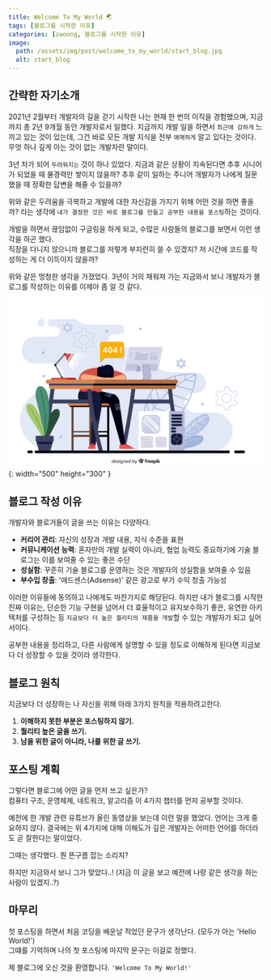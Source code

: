 ```yaml
---
title: Welcome To My World 🌏
tags: [블로그를 시작한 이유]
categories: [zwoong, 블로그를 시작한 이유]
image:
  path: /assets/img/post/welcome_to_my_world/start_blog.jpg
  alt: start_blog
---
```


## 간략한 자기소개

2021년 2월부터 개발자의 길을 걷기 시작한 나는 현재 한 번의 이직을 경험했으며, 지금까지 총 2년 9개월 동안 개발자로서 일했다. 지금까지 개발 일을 하면서 `최근에 강하게` 느끼고 있는 것이 있는데, 그건 바로 모든 개발 지식을 전부 `애매하게` 알고 있다는 것이다. 무엇 하나 깊게 아는 것이 없는 개발자란 말이다.

3년 차가 되어 `두려워지는` 것이 하나 있었다. 지금과 같은 상황이 지속된다면 추후 시니어가 되었을 때 물경력만 쌓이지 않을까? 추후 같이 일하는 주니어 개발자가 나에게 질문했을 때 정확한 답변을 해줄 수 있을까?

위와 같은 두려움을 극복하고 개발에 대한 자신감을 가지기 위해 어떤 것을 하면 좋을까? 라는 생각에 `내가 결정한 것은 바로 블로그를 만들고 공부한 내용을 포스팅`하는 것이다.

개발을 하면서 끊임없이 구글링을 하게 되고, 수많은 사람들의 블로그를 보면서 이런 생각을 하곤 했다. <br> 직장을 다니지 않으니까 블로그를 저렇게 부지런히 쓸 수 있겠지? 저 시간에 코드를 작성하는 게 더 이득이지 않을까?

위와 같은 멍청한 생각을 가졌었다. 3년이 거의 채워져 가는 지금와서 보니 개발자가 블로그를 작성하는 이유를 이제야 좀 알 것 같다.

![developer_thoughts_image](/assets/img/post/welcome_to_my_world/developer_thoughts_image.jpg){: width="500" height="300" }

## 블로그 작성 이유

개발자와 블로거들이 글을 쓰는 이유는 다양하다.

- **커리어 관리**: 자신의 성장과 개발 내용, 지식 수준을 표현
- **커뮤니케이션 능력**: 혼자만의 개발 실력이 아니라, 협업 능력도 중요하기에 기술 블로그는 이를 보여줄 수 있는 좋은 수단
- **성실함**: 꾸준히 기술 블로그를 운영하는 것은 개발자의 성실함을 보여줄 수 있음
- **부수입 창출**: '애드센스(Adsense)' 같은 광고로 부가 수익 창출 가능성

이러한 이유들에 동의하고 나에게도 마찬가지로 해당된다. 하지만 내가 블로그를 시작한 진짜 이유는, 단순한 기능 구현을 넘어서 더 효율적이고 유지보수하기 좋은, 유연한 아키텍처를 구성하는 등 `지금보다 더 높은 퀄리티의 제품을 개발`할 수 있는 개발자가 되고 싶어서이다.

공부한 내용을 정리하고, 다른 사람에게 설명할 수 있을 정도로 이해하게 된다면 지금보다 더 성장할 수 있을 것이라 생각한다.

## 블로그 원칙

지금보다 더 성장하는 나 자신을 위해 아래 3가지 원칙을 적용하려고한다.

1. **이해하지 못한 부분은 포스팅하지 않기.**
2. **퀄리티 높은 글을 쓰기.**
3. **남을 위한 글이 아니라, 나를 위한 글 쓰기.**

## 포스팅 계획

그렇다면 블로그에 어떤 글을 먼저 쓰고 싶은가? <br>
컴퓨터 구조, 운영체제, 네트워크, 알고리즘 이 4가지 챕터를 먼저 공부할 것이다.

예전에 한 개발 관련 유튜브가 올린 동영상을 보는데 이런 말을 했었다. 언어는 크게 중요하지 않다. 결국에는 위 4가지에 대해 이해도가 깊은 개발자는 어떠한 언어를 하더라도 곧 잘한다는 말이었다.

그때는 생각했다. 뭔 뜬구름 잡는 소리지?

하지만 지금와서 보니 그가 맞았다..! (지금 이 글을 보고 예전에 나랑 같은 생각을 하는 사람이 있겠지..?)

## 마무리

첫 포스팅을 하면서 처음 코딩을 배운날 적었던 문구가 생각난다. (모두가 아는 'Hello World!') <br>
그떄를 기억하며 나의 첫 포스팅에 마지막 문구는 이걸로 정했다.

제 블로그에 오신 것을 환영합니다. `'Welcome To My World!'`
